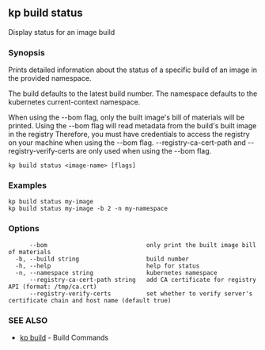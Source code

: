 ## kp build status

Display status for an image build

### Synopsis

Prints detailed information about the status of a specific build of an image in the provided namespace.

The build defaults to the latest build number.
The namespace defaults to the kubernetes current-context namespace.

When using the --bom flag, only the built image's bill of materials will be printed.
Using the --bom flag will read metadata from the build's built image in the registry
Therefore, you must have credentials to access the registry on your machine when using the --bom flag.
--registry-ca-cert-path and --registry-verify-certs are only used when using the --bom flag.

```
kp build status <image-name> [flags]
```

### Examples

```
kp build status my-image
kp build status my-image -b 2 -n my-namespace
```

### Options

```
      --bom                            only print the built image bill of materials
  -b, --build string                   build number
  -h, --help                           help for status
  -n, --namespace string               kubernetes namespace
      --registry-ca-cert-path string   add CA certificate for registry API (format: /tmp/ca.crt)
      --registry-verify-certs          set whether to verify server's certificate chain and host name (default true)
```

### SEE ALSO

* [kp build](kp_build.md)	 - Build Commands

